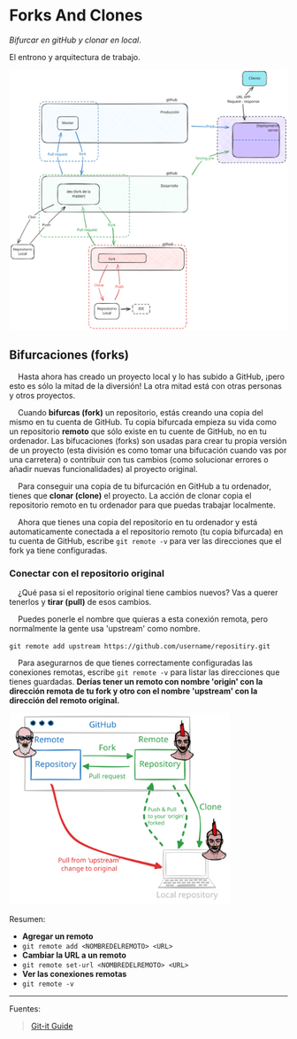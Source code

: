# Forks And Clones

*Bifurcar en gitHub y clonar en local*.

El entrono y arquitectura de trabajo.

<img title="" src="assets/arquitectura_github.svg" alt="arquitectura_github.svg" width="676" data-align="center">

## Bifurcaciones (forks)

    Hasta ahora has creado un proyecto local y lo has subido a GitHub, ¡pero esto es sólo la mitad de la diversión! La otra mitad está con otras personas y otros proyectos.

    Cuando **bifurcas (fork)** un repositorio, estás creando una copia del mismo en tu cuenta de GitHub. Tu copia bifurcada empieza su vida como un repositorio **remoto** que sólo existe en tu cuente de GitHub, no en tu ordenador. Las bifucaciones (forks) son usadas para crear tu propia versión de un proyecto (esta división es como tomar una bifucación cuando vas por una carretera) o contribuir con tus cambios (como solucionar errores o añadir nuevas funcionalidades) al proyecto original.

    Para conseguir una copia de tu bifurcación en GitHub a tu ordenador, tienes que **clonar (clone)** el proyecto. La acción de clonar copia el repositorio remoto en tu ordenador para que puedas trabajar localmente.

    Ahora que tienes una copia del repositorio en tu ordenador y está automaticamente conectada a el repositorio remoto (tu copia bifurcada) en tu cuenta de GitHub, escribe `git remote -v` para ver las direcciones que el fork ya tiene configuradas.

### Conectar con el repositorio original

    ¿Qué pasa si el repositorio original tiene cambios nuevos? Vas a querer tenerlos y **tirar (pull)** de esos cambios.

    Puedes ponerle el nombre que quieras a esta conexión remota, pero normalmente la gente usa 'upstream' como nombre.

`git remote add upstream https://github.com/username/repositiry.git`

    Para asegurarnos de que tienes correctamente configuradas las conexiones remotas, escribe `git remote -v` para listar las direcciones que tienes guardadas. **Derías tener un remoto con nombre 'origin' con la dirección remota de tu fork y otro con el nombre 'upstream' con la dirección del remoto original.**

<img title="" src="assets/fork_clone.svg" alt="fork_clone.svg" width="400" data-align="center">

Resumen:

+ **Agregar un remoto**
+ `git remote add <NOMBREDELREMOTO> <URL>`
+ **Cambiar la URL a un remoto**
+ `git remote set-url <NOMBREDELREMOTO> <URL>`
+ **Ver las conexiones remotas**
+ `git remote -v`

---

Fuentes:

> [Git-it Guide](https://jlord.us/git-it/)
